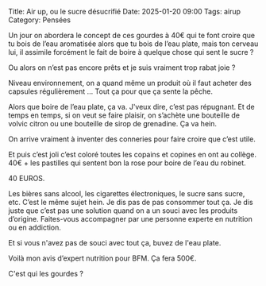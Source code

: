 Title: Air up, ou le sucre désucrifié
Date: 2025-01-20 09:00
Tags: airup
Category: Pensées

Un jour on abordera le concept de ces gourdes à 40€ qui te font croire que tu bois de l’eau aromatisée alors que tu bois de l’eau plate, mais ton cerveau lui, il assimile forcément le fait de boire à quelque chose qui sent le sucre ?

Ou alors on n’est pas encore prêts et je suis vraiment trop rabat joie ?

Niveau environnement, on a quand même un produit où il faut acheter des capsules régulièrement …
Tout ça pour que ça sente la pêche.

Alors que boire de l’eau plate, ça va. J'veux dire, c’est pas répugnant.
Et de temps en temps, si on veut se faire plaisir, on s’achète une bouteille de volvic citron ou une bouteille de sirop de grenadine. Ça va hein.

On arrive vraiment à inventer des conneries pour faire croire que c’est utile.

Et puis c’est joli c’est coloré toutes les copains et copines en ont au collège.
40€ + les pastilles qui sentent bon la rose pour boire de l’eau du robinet.

40 EUROS.

Les bières sans alcool, les cigarettes électroniques, le sucre sans sucre, etc. C’est le même sujet hein.
Je dis pas de pas consommer tout ça.
Je dis juste que c’est pas une solution quand on a un souci avec les produits d’origine. Faites-vous accompagner par une personne experte en nutrition ou en addiction.

Et si vous n'avez pas de souci avec tout ça, buvez de l'eau plate.

Voilà mon avis d’expert nutrition pour BFM.
Ça fera 500€.

C'est qui les gourdes ?
